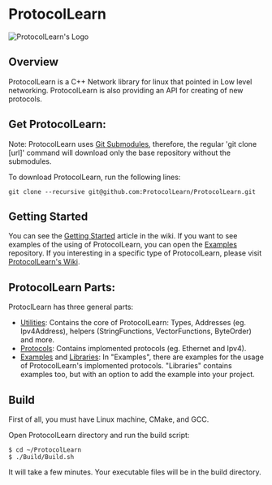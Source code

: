 # ProtocolLearn

![ProtocolLearn's Logo](https://gitlab.com/ProtocolLearn/ProtocolLearn/raw/0bcee3280644b3120c0a2733917f47e3780d37e5/Images/Logo.png)

## Overview
ProtocolLearn is a C++ Network library for linux that pointed in Low level networking. ProtocolLearn is also providing an API for creating of new protocols.

## Get ProtocolLearn:
Note: ProtocolLearn uses [Git Submodules](https://git-scm.com/book/en/v2/Git-Tools-Submodules), therefore, the regular 'git clone [url]' command will download only the base repository without the submodules. 

To download ProtocolLearn, run the following lines:

```console
git clone --recursive git@github.com:ProtocolLearn/ProtocolLearn.git
```

## Getting Started
You can see the [Getting Started](https://github.com/ProtocolLearn/ProtocolLearn/wiki/Getting-Started) article in the wiki.
If you want to see examples of the using of ProtocolLearn, you can open the [Examples](https://github.com/ProtocolLearn/ProtocolLearn-Examples) repository.
If you interesting in a specific type of ProtocolLearn, please visit [ProtocolLearn's Wiki](https://github.com/ProtocolLearn/ProtocolLearn/wiki).

## ProtocolLearn Parts:
ProtoclLearn has three general parts:
* [Utilities](https://github.com/ProtocolLearn/ProtocolLearn-Utilities): Contains the core of ProtocolLearn: Types, Addresses (eg. Ipv4Address), helpers (StringFunctions, VectorFunctions, ByteOrder) and more.
* [Protocols](https://github.com/ProtocolLearn/ProtocolLearn-Protocols): Contains implomented protocols (eg. Ethernet and Ipv4).
* [Examples](https://github.com/ProtocolLearn/ProtocolLearn-Examples) and [Libraries](https://github.com/ProtocolLearn/ProtocolLearn-Libraries): In "Examples", there are examples for the usage of ProtocolLearn's implomented protocols. "Libraries" contains examples too, but with an option to add the example into your project.

## Build
First of all, you must have Linux machine, CMake, and GCC.

Open ProtocolLearn directory and run the build script:
```console
$ cd ~/ProtocolLearn
$ ./Build/Build.sh
```
It will take a few minutes.
Your executable files will be in the build directory.
